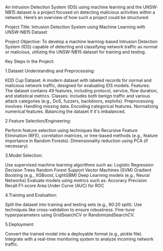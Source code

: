 
An Intrusion Detection System (IDS) using machine learning and the UNSW-NB15 dataset is a project focused on detecting malicious activities within a network. Here’s an overview of how such a project could be structured:

Project Title:
Intrusion Detection System using Machine Learning with UNSW-NB15 Dataset

Project Objective:
To develop a machine learning-based Intrusion Detection System (IDS) capable of detecting and classifying network traffic as normal or malicious, utilizing the UNSW-NB15 dataset for training and testing.

Key Steps in the Project:

1.Dataset Understanding and Preprocessing:

KDD Cup  Dataset: A modern dataset with labeled records for normal and malicious network traffic, designed for evaluating IDS models.
Features: The dataset contains 49 features, including protocol, service, flow duration, and statistical metrics.
Classes: Includes both benign traffic and various attack categories (e.g., DoS, fuzzers, backdoors, exploits).
Preprocessing involves:
Handling missing data.
Encoding categorical features.
Normalizing numerical features.
Balancing the dataset if it's imbalanced.

2.Feature Selection/Engineering:

Perform feature selection using techniques like Recursive Feature Elimination (RFE), correlation matrices, or tree-based methods (e.g., feature importance in Random Forests).
Dimensionality reduction using PCA (if necessary).

3.Model Selection:

Use supervised machine learning algorithms such as:
Logistic Regression
Decision Trees
Random Forest
Support Vector Machines (SVM)
Gradient Boosting (e.g., XGBoost, LightGBM)
Deep Learning models (e.g., Neural Networks)
Evaluate models using metrics such as:
Accuracy
Precision
Recall
F1-score
Area Under Curve (AUC) for ROC

4.Training and Evaluation:

Split the dataset into training and testing sets (e.g., 80:20 split).
Use techniques like cross-validation to ensure robustness.
Fine-tune hyperparameters using GridSearchCV or RandomizedSearchCV.

5.Deployment:

Convert the trained model into a deployable format (e.g., pickle file).
Integrate with a real-time monitoring system to analyze incoming network traffic.

